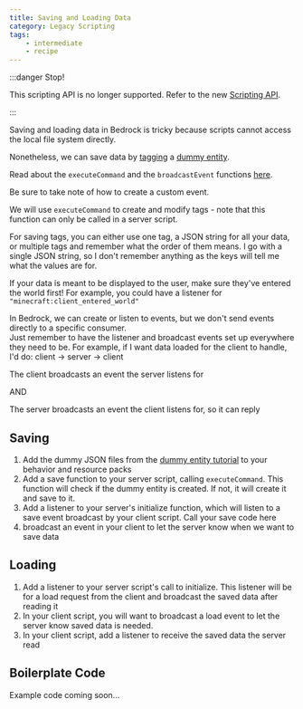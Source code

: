 ```yaml
---
title: Saving and Loading Data
category: Legacy Scripting
tags:
    - intermediate
    - recipe
---
```


:::danger Stop!

This scripting API is no longer supported. Refer to the new [Scripting API](/scripting/game-tests.html).

:::

Saving and loading data in Bedrock is tricky because scripts cannot access the local file system directly.

Nonetheless, we can save data by [tagging](https://www.youtube.com/watch?v=tjragqkAlMc) a [dummy entity](/entities/dummy-entities).

Read about the `executeCommand` and the `broadcastEvent` functions [here](https://bedrock.dev/docs/stable/Scripting).

Be sure to take note of how to create a custom event.

We will use `executeCommand` to create and modify tags - note that this function can only be called in a server script.

For saving tags, you can either use one tag, a JSON string for all your data, or multiple tags and remember what the order of them means. I go with a single JSON string, so I don't remember anything as the keys will tell me what the values are for.

If your data is meant to be displayed to the user, make sure they've entered the world first! For example, you could have a listener for `"minecraft:client_entered_world"`

In Bedrock, we can create or listen to events, but we don't send events directly to a specific consumer.  
 Just remember to have the listener and broadcast events set up everywhere they need to be. For example, if I want data loaded for the client to handle, I'd do:
client -> server -> client

The client broadcasts an event the server listens for

AND

The server broadcasts an event the client listens for, so it can reply

## Saving

1. Add the dummy JSON files from the [dummy entity tutorial](/entities/dummy-entities) to your behavior and resource packs
2. Add a save function to your server script, calling `executeCommand`. This function will check if the dummy entity is created. If not, it will create it and save to it.
3. Add a listener to your server's initialize function, which will listen to a save event broadcast by your client script. Call your save code here
4. broadcast an event in your client to let the server know when we want to save data

## Loading

1. Add a listener to your server script's call to initialize. This listener will be for a load request from the client and broadcast the saved data after reading it
2. In your client script, you will want to broadcast a load event to let the server know saved data is needed.
3. In your client script, add a listener to receive the saved data the server read

## Boilerplate Code

Example code coming soon...
